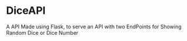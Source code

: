 # DiceAPI
A API Made using Flask, to serve an API with two EndPoints for Showing Random Dice or Dice Number
